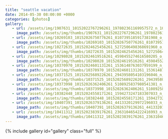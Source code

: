 ```yaml
---
title: "seattle vacation"
date: 2014-05-30 08:00:00 +0000
categories: [photos]
gallery:
   - url: /assets/img/1907631_10152022767296261_197802361169957572_n_10152022767296261.jpg
     image_path: /assets/img/thumbs/1907631_10152022767296261_197802361169957572_n_10152022767296261.png
   - url: /assets/img/10269103_10152026750776261_8107395185917381908_o_10152026750776261.jpg
     image_path: /assets/img/thumbs/10269103_10152026750776261_8107395185917381908_o_10152026750776261.png
   - url: /assets/img/10272635_10152024625456261_5272506498368691960_o_10152024625456261.jpg
     image_path: /assets/img/thumbs/10272635_10152024625456261_5272506498368691960_o_10152024625456261.png
   - url: /assets/img/10298028_10152024619516261_4598455274616580205_o_10152024619516261.jpg
     image_path: /assets/img/thumbs/10298028_10152024619516261_4598455274616580205_o_10152024619516261.png
   - url: /assets/img/10370970_10152024601131261_1536148763037959199_n_10152024601131261.jpg
     image_path: /assets/img/thumbs/10370970_10152024601131261_1536148763037959199_n_10152024601131261.png
   - url: /assets/img/10371525_10152025689226261_2943958054103196046_n_10152025689226261.jpg
     image_path: /assets/img/thumbs/10371525_10152025689226261_2943958054103196046_n_10152025689226261.png
   - url: /assets/img/10373998_10152026362406261_5108925837980541381_n_10152026362406261.jpg
     image_path: /assets/img/thumbs/10373998_10152026362406261_5108925837980541381_n_10152026362406261.png
   - url: /assets/img/10382448_10152024558171261_1594273247183307033_n_10152024558171261.jpg
     image_path: /assets/img/thumbs/10382448_10152024558171261_1594273247183307033_n_10152024558171261.png
   - url: /assets/img/10407391_10152026379136261_4413320129972196033_n_10152026379136261.jpg
     image_path: /assets/img/thumbs/10407391_10152026379136261_4413320129972196033_n_10152026379136261.png
   - url: /assets/img/10411312_10152023839176261_2363104654222416993_n_10152023839176261.jpg
     image_path: /assets/img/thumbs/10411312_10152023839176261_2363104654222416993_n_10152023839176261.png
---
```

{% include gallery id="gallery" class="full" %}